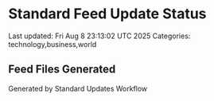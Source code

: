 # Standard Feed Update Status
Last updated: Fri Aug  8 23:13:02 UTC 2025
Categories: technology,business,world

## Feed Files Generated

Generated by Standard Updates Workflow
